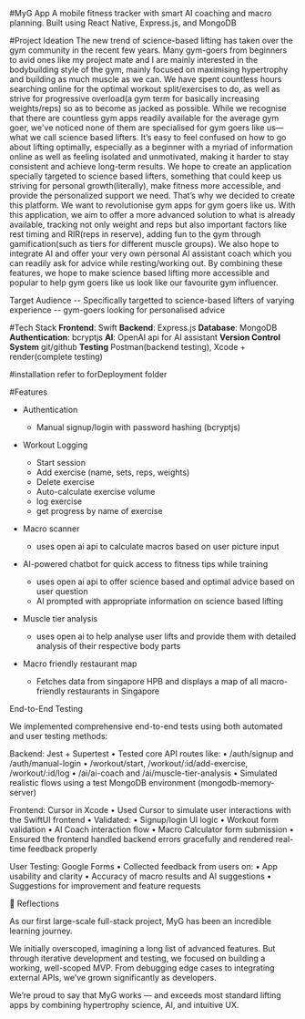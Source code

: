 #MyG App
A mobile fitness tracker with smart AI coaching and macro planning. Built using React Native, Express.js, and MongoDB
 
#Project Ideation
The new trend of science-based lifting has taken over the gym community in the recent few years. Many gym-goers from beginners to avid ones like my project mate and I are mainly interested in the bodybuilding style of the gym, mainly focused on maximising hypertrophy and building as much muscle as we can. We have spent countless hours searching online for the optimal workout split/exercises to do, as well as strive for progressive overload(a gym term for basically increasing weights/reps) so as to become as jacked as possible. While we recognise that there are countless gym apps readily available for the average gym goer, we've noticed none of them are specialised for gym goers like us—what we call science based lifters. It’s easy to feel confused on how to go about lifting optimally, especially as a beginner with a myriad of information online as well as feeling isolated and unmotivated, making it harder to stay consistent and achieve long-term results. We hope to create an application specially targeted to science based lifters, something that could keep us striving for personal growth(literally), make fitness more accessible, and provide the personalized support we need. 
That’s why we decided to create this platform. We want to revolutionise gym apps for gym goers like us. With this application, we aim to offer a more advanced solution to what is already available, tracking not only weight and reps but also important factors like rest timing and RIR(reps in reserve), adding fun to the gym through gamification(such as tiers for different muscle groups). We also hope to integrate AI and offer your very own personal AI assistant coach which you can readily ask for advice while resting/working out. By combining these features, we hope to make science based lifting more accessible and popular to help gym goers like us look like our favourite gym influencer.


Target Audience
-- Specifically targetted to science-based lifters of varying experience
-- gym-goers looking for personalised advice

#Tech Stack
**Frontend**: Swift
**Backend**: Express.js
**Database**: MongoDB
**Authentication**: bcryptjs
**AI**: OpenAI api for AI assistant
**Version Control System** git/github
**Testing** Postman(backend testing), Xcode + render(complete testing)

#installation
refer to forDeployment folder

#Features
- Authentication
    - Manual signup/login with password hashing (bcryptjs)

- Workout Logging
    - Start session
    - Add exercise (name, sets, reps, weights)
    - Delete exercise
    - Auto-calculate exercise volume
    - log exercise
    - get progress by name of exercise

- Macro scanner
    - uses open ai api to calculate macros based on user picture input

- AI-powered chatbot for quick access to fitness tips while training
    - uses open ai api to offer science based and optimal advice based on user question
    - AI prompted with appropriate information on science based lifting
- Muscle tier analysis
    - uses open ai to help analyse user lifts and provide them with detailed analysis of their respective body parts
- Macro friendly restaurant map
    - Fetches data from singapore HPB and displays a map of all macro-friendly restaurants in Singapore

End-to-End Testing

We implemented comprehensive end-to-end tests using both automated and user testing methods:

Backend: Jest + Supertest
	•	Tested core API routes like:
	•	/auth/signup and /auth/manual-login
	•	/workout/start, /workout/:id/add-exercise, /workout/:id/log
	•	/ai/ai-coach and /ai/muscle-tier-analysis
	•	Simulated realistic flows using a test MongoDB environment (mongodb-memory-server)

Frontend: Cursor in Xcode
	•	Used Cursor to simulate user interactions with the SwiftUI frontend
	•	Validated:
	•	Signup/login UI logic
	•	Workout form validation
	•	AI Coach interaction flow
	•	Macro Calculator form submission
	•	Ensured the frontend handled backend errors gracefully and rendered real-time feedback properly

User Testing: Google Forms
	•	Collected feedback from users on:
	•	App usability and clarity
	•	Accuracy of macro results and AI suggestions
	•	Suggestions for improvement and feature requests

🧠 Reflections

As our first large-scale full-stack project, MyG has been an incredible learning journey.

We initially overscoped, imagining a long list of advanced features. But through iterative development and testing, we focused on building a working, well-scoped MVP. From debugging edge cases to integrating external APIs, we’ve grown significantly as developers.

We’re proud to say that MyG works — and exceeds most standard lifting apps by combining hypertrophy science, AI, and intuitive UX.
